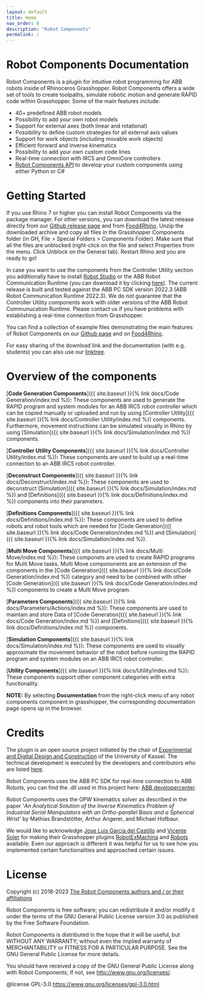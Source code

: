 ```yaml
---
layout: default
title: Home
nav_order: 0
description: "Robot Components"
permalink: /
---
```


# **Robot Components Documentation**

Robot Components is a plugin for intuitive robot programming for ABB robots inside of Rhinoceros Grasshopper. Robot Components offers a wide set of tools to create toolpaths, simulate robotic motion and generate RAPID code within Grasshopper. Some of the main features include:

- 40+ predefined ABB robot models
- Possibility to add your own robot models
- Support for external axes (both linear and rotational)
- Possibility to define custom strategies for all external axis values
- Support for work objects (including movable work objects)
- Efficient forward and inverse kinematics
- Possibility to add your own custom code lines
- Real-time connection with IRC5 and OmniCore controllers
- [Robot Components API](https://robotcomponents.github.io/RobotComponents-API-Documentation/index.html) to develop your custom components using either Python or C#

# **Getting Started**

If you use Rhino 7 or higher you can install Robot Components via the package manager. For other versions, you can download the latest release directly from our [Github release page](https://github.com/RobotComponents/RobotComponents/releases) and from [Food4Rhino](https://www.food4rhino.com/app/robot-components). Unzip the downloaded archive and copy all files in the Grasshopper Components folder (in GH, File > Special Folders > Components Folder). Make sure that all the files are unblocked (right-click on the file and select Properties from the menu. Click Unblock on the General tab). Restart Rhino and you are ready to go! 

In case you want to use the components from the Controller Utility section you additionally have to install [Robot Studio](https://new.abb.com/products/robotics/robotstudio) or the ABB Robot Communication Runtime (you can download it by clicking [here](https://github.com/RobotComponents/RobotComponents/raw/main/Utility/ABB%20Robot%20Communication%20Runtime%202022.3.zip)). The current release is built and tested against the ABB PC SDK version 2022.3 (ABB Robot Communication Runtime 2022.3). We do not guarantee that the Controller Utility components work with older versions of the ABB Robot Communucation Runtime. Please contact us if you have problems with establishing a real-time connection from Grasshopper.

You can find a collection of example files demonstrating the main features of Robot Components on our [Github page](https://github.com/RobotComponents/RobotComponents) and on [Food4Rhino](https://www.food4rhino.com/app/robot-components).

For easy sharing of the download link and the documentation (with e.g. students) you can also use our [linktree](https://linktr.ee/RobotComponents).

# **Overview of the components**

[**Code Generation Components**]({{ site.baseurl }}{% link docs/Code Generation/index.md %})**:** These components are used to generate the RAPID program and system modules for an ABB IRC5 robot controller which can be copied manually or uploaded and run by using [Controller Utility]({{ site.baseurl }}{% link docs/Controller Utility/index.md %}) components. Furthermore, movement instructions can be simulated visually in Rhino by using [Simulation]({{ site.baseurl }}{% link docs/Simulation/index.md %}) components.

[**Controller Utility Components**]({{ site.baseurl }}{% link docs/Controller Utility/index.md %})**:** These components are used to build up a real-time connection to an ABB IRC5 robot controller.

[**Deconstruct Components**]({{ site.baseurl }}{% link docs/Deconstruct/index.md %})**:** These components are used to deconstruct [Simulation]({{ site.baseurl }}{% link docs/Simulation/index.md %}) and [Definitions]({{ site.baseurl }}{% link docs/Definitions/index.md %}) components into their parameters.

[**Definitions Components**]({{ site.baseurl }}{% link docs/Definitions/index.md %})**:** These components are used to define robots and robot tools which are needed for [Code Generation]({{ site.baseurl }}{% link docs/Code Generation/index.md %}) and [Simulation]({{ site.baseurl }}{% link docs/Simulation/index.md %}).

[**Multi Move Components**]({{ site.baseurl }}{% link docs/Multi Move/index.md %})**:** These componets are used to create RAPID programs for Multi Move tasks. Multi Move compononents are an extension of the components in the [Code Generation]({{ site.baseurl }}{% link docs/Code Generation/index.md %}) category and need to be combined with other [Code Generation]({{ site.baseurl }}{% link docs/Code Generation/index.md %}) components to create a Multi Move program.

[**Parameters Components**]({{ site.baseurl }}{% link docs/Parameters/Actions/index.md %})**:** These components are used to maintain and store Data of [Code Generation]({{ site.baseurl }}{% link docs/Code Generation/index.md %}) and [Definitions]({{ site.baseurl }}{% link docs/Definitions/index.md %}) components.

[**Simulation Components**]({{ site.baseurl }}{% link docs/Simulation/index.md %})**:** These components are used to visually approximate the movement behavior of the robot before running the RAPID program and system modules on an ABB IRC5 robot controller.

[**Utility Components**]({{ site.baseurl }}{% link docs/Utility/index.md %})**:** These components support other component categories with extra functionality.

**NOTE:** By selecting **Documentation** from the right-click menu of any robot components component in grasshopper, the corresponding documentation page opens up in the browser.

# **Credits**

The plugin is an open source project initiated by the chair of [Experimental and Digital Design and Construction](https://www.uni-kassel.de/fb06/institute/architektur/fachgebiete/experimentelles-und-digitales-entwerfen-und-konstruieren/home) of the University of Kassel. The technical development is executed by the developers and contributors who are listed [here](https://github.com/RobotComponents/RobotComponents/blob/master/AUTHORS.md).

Robot Components uses the ABB PC SDK for real-time connection to ABB Robots, you can find the .dll used in this project here: [ABB developercenter](http://developercenter.robotstudio.com/landing). 

Robot Components uses the OPW kinematics solver as described in the paper '_An Analytical Solution of the Inverse Kinematics Problem of Industrial Serial Manipulators with an Ortho-parallel Basis and a Spherical Wrist_' by Mathias Brandstötter, Arthur Angerer, and Michael Hofbaur.

We would like to acknowledge [Jose Luis Garcia del Castillo](https://github.com/garciadelcastillo) and [Vicente Soler](https://github.com/visose) for making their Grasshopper plugins [RobotExMachina](https://github.com/RobotExMachina) and [Robots](https://github.com/visose/Robots) available. Even our approach is different it was helpful for us to see how you implemented certain functionalities and approached certain issues. 

# **License**

Copyright (c) 2018-2023 [The Robot Components authors and / or their affiliations](https://github.com/RobotComponents/RobotComponents/blob/main/AUTHORS.md)

Robot Components is free software; you can redistribute it and/or modify it under the terms of the GNU General Public License version 3.0 as published by the Free Software Foundation. 

Robot Components is distributed in the hope that it will be useful, but WITHOUT ANY WARRANTY; without even the implied warranty of MERCHANTABILITY or FITNESS FOR A PARTICULAR PURPOSE. See the GNU General Public License for more details.

You should have received a copy of the GNU General Public License along with Robot Components; If not, see <http://www.gnu.org/licenses/>.

@license GPL-3.0 <https://www.gnu.org/licenses/gpl-3.0.html>

